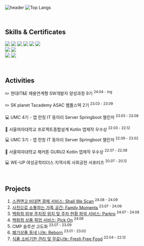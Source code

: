 ![header](https://capsule-render.vercel.app/api?type=waving&color=88C9F2&text=Minjeong's%20GitHub%20&animation=twinkling&fontSize=35&fontAlignY=35&fontAlign=50&height=250&fontColor=FFFFFF&desc=Backend-Developer&descSize=20&descAlignY=50)
![Top Langs](https://github-readme-stats.vercel.app/api/top-langs/?username=serak0310&hide=jupyter%20notebook&layout=compact)

<br>

## Skills & Certificates
<img src="https://img.shields.io/badge/Java-ED8B00?style=for-the-badge&logo=openjdk&logoColor=white"/></t>
<img src="https://img.shields.io/badge/Kotlin-0095D5?&style=for-the-badge&logo=kotlin&logoColor=white"/> 
<img src="https://img.shields.io/badge/Python-14354C?style=for-the-badge&logo=python&logoColor=white"/>
<img src="https://img.shields.io/badge/Spring-6DB33F?style=for-the-badge&logo=Spring&logoColor=white"/>
<img src="https://img.shields.io/badge/Spring Boot-6DB33F?style=for-the-badge&logo=SpringBoot&logoColor=white"/>
<img src="https://img.shields.io/badge/Android-3DDC84?style=for-the-badge&logo=android&logoColor=white"/>
<br>
<img src="https://img.shields.io/badge/MySQL-4479A1?style=for-the-badge&logo=Mysql&logoColor=white"/>
<img src="https://img.shields.io/badge/Amazon_AWS-FF9900?style=for-the-badge&logo=amazonaws&logoColor=white"/>
<br>
<img src="https://img.shields.io/badge/정보처리기사-000000?style=for-the-badge"/> </t>
<img src="https://img.shields.io/badge/SQLD-000000?style=for-the-badge"/>

<br>

## Activities
:pencil2: 현대IT&E 채용연계형 SW개발자 양성과정 9기 <sup>24.04 - ing

:pencil2: SK planet Tacademy ASAC 웹풀스텍 2기 <sup>23.03 - 23.09

:computer: UMC 4기 - 앱 런칭 IT 동아리 Server Springboot 챌린저 <sup>23.03 - 23.08

🏅 서울여자대학교 프로젝트종합설계 Kotlin 앱제작 우수상 <sup>22.03 - 22.12

:computer: UMC 3기 - 앱 런칭 IT 동아리 Server Springboot 챌린저 <sup>22.09 - 23.02

🏅 서울여자대학교 해커톤 GURU2 Kotlin 앱제작 우수상 <sup>22.07 - 22.08

:computer: WE-UP 여성공학리더스 지역사회 사회공헌 서포터즈 <sup>20.07 - 20.12

<br>

## Projects
1. [스캔앤고 비대면 결제 서비스: Shall We Scan](https://github.com/hyundai-shallwescan) <sup>24.08 - 24.09</sup>
2. [사진으로 소통하는 가족 공간: Family Moments](https://github.com/familymoments) <sup>23.07 - 24.09</sup>
3. [백화점 외부 주차장 위치 및 주차 현황 파악 서비스: Parkro](https://github.com/parkro-99s) <sup>24.07 - 24.08</sup>
4. [백화점 상품 픽업 서비스: Pick On](https://github.com/ITE-Project1) <sup>24.06</sup>
5. CMP 솔루션 고도화 <sup>23.07 - 23.09</sup>
6. [폐기상품 동네 나눔: Reborn](https://github.com/umc-reborn) <sup>23.01 - 23.02</sup>
7. [식품 소비기한 관리 및 무료나눔: Fresh Free Food](https://github.com/SWUpreme/FreshFreeFood) <sup>22.04 - 22.12</sup>

